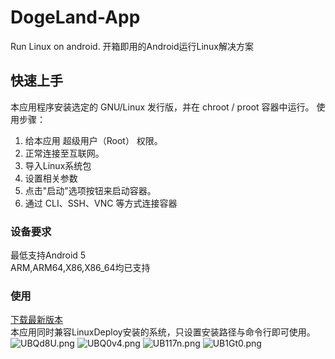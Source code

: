 # DogeLand-App
Run Linux on android.
开箱即用的Android运行Linux解决方案
## 快速上手
本应用程序安装选定的 GNU/Linux 发行版，并在 chroot / proot 容器中运行。
 使用步骤：  
  1. 给本应用 超级用户（Root） 权限。
  2. 正常连接至互联网。
  3. 导入Linux系统包
  4. 设置相关参数
  5. 点击"启动"选项按钮来启动容器。
  6. 通过 CLI、SSH、VNC 等方式连接容器  
### 设备要求
 最低支持Android 5  
 ARM,ARM64,X86,X86_64均已支持  
### 使用
[下载最新版本](www.baidu.com)  
本应用同时兼容LinuxDeploy安装的系统，只设置安装路径与命令行即可使用。  
![UBQd8U.png](https://s1.ax1x.com/2020/07/16/UBQd8U.png)
![UBQ0v4.png](https://s1.ax1x.com/2020/07/16/UBQ0v4.png)
![UB117n.png](https://s1.ax1x.com/2020/07/16/UB117n.png)
![UB1Gt0.png](https://s1.ax1x.com/2020/07/16/UB1Gt0.png)
